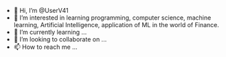 - 👋 Hi, I’m @UserV41
- 👀 I’m interested in learning programming, computer science, machine learning, Artificial Intelligence, application of ML in the world of Finance.
- 🌱 I’m currently learning ...
- 💞️ I’m looking to collaborate on ...
- 📫 How to reach me ...

<!---
UserV41/UserV41 is a ✨ special ✨ repository because its `README.md` (this file) appears on your GitHub profile.
You can click the Preview link to take a look at your changes.
--->
